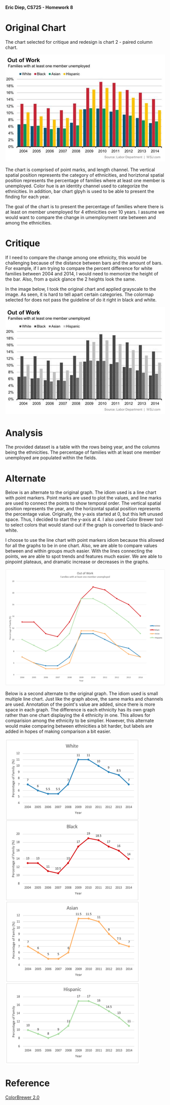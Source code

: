 **Eric Diep, CS725 - Homework 8**

# Original Chart
The chart selected for critique and redesign is chart 2 - paired column chart.

![alt text](OutofWork_ColumnChart_WSJ.jpg)

The chart is comprised of point marks, and length channel. The vertical spatial position represents the category of ethnicities, and horiztonal spatial position represents the percentage of families where at least one member is unemployed. Color hue is an identity channel used to categorize the ethnicities. In addition, bar chart glpyh is used to be able to present the finding for each year.

The goal of the chart is to present the percentage of families where there is at least on member unemployed for 4 ethnicities over 10 years. I assume we would want to compare the change in umemployment rate between and among the ethnicities.

# Critique
If I need to compare the change among one ethnicity, this would be challenging because of the distance between bars and the amount of bars. For example, if I am trying to compare the percent difference for white families between 2004 and 2014, I would need to memorize the height of the bar. Also, from a quick glance the 2 heights look the same.

In the image below, I took the original chart and applied grayscale to the image. As seen, it is hard to tell apart certain categories. The colormap selected for does not pass the guideline of do it right in black and white.

![alt text](OutofWork_ColumnChart_WSJ_BW.jpg)

# Analysis
The provided dataset is a table with the rows being year, and the columns being the ethnicities. The percentage of families with at least one member unemployed are populated within the fields.

# Alternate
Below is an alternate to the original graph. The idiom used is a line chart with point markers. Point marks are used to plot the values, and line marks are used to connect the points to show temporal order. The vertical spatial position represents the year, and the horizontal spatial position represents the percentage value. Originally, the y-axis started at 0, but this left unused space. Thus, I decided to start the y-axis at 4. I also used Color Brewer tool to select colors that would stand out if the graph is converted to black-and-white.

I choose to use the line chart with point markers idiom because this allowed for all the graphs to be in one chart. Also, we are able to compare values between and within groups much easier. With the lines connecting the points, we are able to spot trends and features much easier. We are able to pinpoint plateaus, and dramatic increase or decreases in the graphs.  

![alt text](Alternate1_v2.PNG)

Below is a second alternate to the original graph. The idiom used is small multiple line chart. Just like the graph above, the same marks and channels are used. Annotation of the point's value are added, since there is more space in each graph. The difference is each ethnicity has its own graph rather than one chart displaying the 4 ethnicity in one. This allows for comparision among the ethnicity to be simplier. However, this alternate would make comparing between ethnicities a bit harder, but labels are added in hopes of making comparison a bit easier.

![alt text](Alternate2_SmallMultiple.png)

# Reference
[ColorBrewer 2.0](http://colorbrewer2.org)